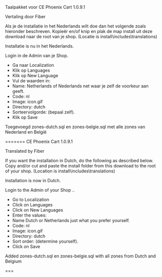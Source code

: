 Taalpakket voor CE Phoenix Cart 1.0.9.1

Vertaling door Fiber

Als je de installatie in het Nederlands wilt doe dan het volgende zoals hieronder beschreven.
Kopieër en/of knip en plak de map install uit deze download naar de root van je shop.
(Locatie is install\includes\translations\)
 
Installatie is nu in het Nederlands.

Login in de Admin van je Shop.

- Ga naar Localization 
- Klik op Languages
- Klik op New Language
- Vul de waarden in:
-  Name: Netherlands of Nederlands net waar je zelf de voorkeur aan geeft.
-  Code: nl
-  Image: icon.gif
-  Directory: dutch
-  Sorteervolgorde: (bepaal zelf).
-  Klik op Save


Toegevoegd zones-dutch.sql en zones-belgie.sql met alle zones van Nederland en België

=======
CE Phoenix Cart 1.0.9.1

Translated by Fiber

If you want the installation in Dutch, do the following as described below.
Copy and/or cut and paste the install folder from this download to the root of your shop.
(Location is install\includes\translations\)

Installation is now in Dutch.

Login to the Admin of your Shop ..

- Go to Localization
- Click on Languages
- Click on  New Languages
- Enter the values:
-  Name Dutch or Netherlands just what you prefer yourself.
-  Code: nl
-  Image: icon.gif
-  Directory: dutch
-  Sort order: (determine yourself).
-  Click on Save

Added zones-dutch.sql en zones-belgie.sql with all zones from Dutch and Belgium

===

